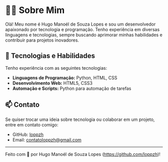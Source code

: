 # 👨‍💻 Sobre Mim

Olá! Meu nome é Hugo Manoél de Souza Lopes e sou um desenvolvedor apaixonado por tecnologia e programação. Tenho experiência em diversas linguagens e tecnologias, sempre buscando aprimorar minhas habilidades e contribuir para projetos inovadores.

## 🚀 Tecnologias e Habilidades

Tenho experiência com as seguintes tecnologias:

- **Linguagens de Programação:** Python, HTML, CSS
- **Desenvolvimento Web:** HTML5, CSS3
- **Automação e Scripts:** Python para automação de tarefas

## 📫 Contato

Se quiser trocar uma ideia sobre tecnologia ou colaborar em um projeto, entre em contato comigo:

- GitHub: [loppzh](https://github.com/loppzh)
- Email: [contatoloppzh@gmail.com](mailto:contatoloppzh@gmail.com)

---

Feito com 💙 por Hugo Manoél de Souza Lopes (https://github.com/loppzh)!
